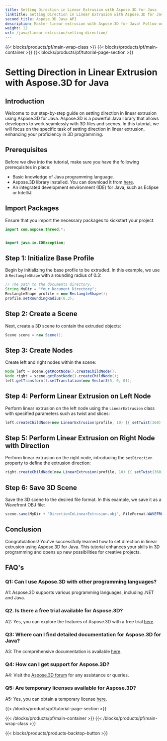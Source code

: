 ```yaml
---
title: Setting Direction in Linear Extrusion with Aspose.3D for Java
linktitle: Setting Direction in Linear Extrusion with Aspose.3D for Java
second_title: Aspose.3D Java API
description: Master linear extrusion with Aspose.3D for Java! Follow our guide for seamless 3D programming. Download now for a captivating experience.
weight: 12
url: /java/linear-extrusion/setting-direction/
---
```


{{< blocks/products/pf/main-wrap-class >}}
{{< blocks/products/pf/main-container >}}
{{< blocks/products/pf/tutorial-page-section >}}

# Setting Direction in Linear Extrusion with Aspose.3D for Java

## Introduction

Welcome to our step-by-step guide on setting direction in linear extrusion using Aspose.3D for Java. Aspose.3D is a powerful Java library that allows developers to work seamlessly with 3D files and scenes. In this tutorial, we will focus on the specific task of setting direction in linear extrusion, enhancing your proficiency in 3D programming.

## Prerequisites

Before we dive into the tutorial, make sure you have the following prerequisites in place:

- Basic knowledge of Java programming language.
- Aspose.3D library installed. You can download it from [here](https://releases.aspose.com/3d/java/).
- An integrated development environment (IDE) for Java, such as Eclipse or IntelliJ.

## Import Packages

Ensure that you import the necessary packages to kickstart your project:

```java
import com.aspose.threed.*;


import java.io.IOException;
```

## Step 1: Initialize Base Profile

Begin by initializing the base profile to be extruded. In this example, we use a `RectangleShape` with a rounding radius of 0.3:

```java
// The path to the documents directory.
String MyDir = "Your Document Directory";
RectangleShape profile = new RectangleShape();
profile.setRoundingRadius(0.3);
```

## Step 2: Create a Scene

Next, create a 3D scene to contain the extruded objects:

```java
Scene scene = new Scene();
```

## Step 3: Create Nodes

Create left and right nodes within the scene:

```java
Node left = scene.getRootNode().createChildNode();
Node right = scene.getRootNode().createChildNode();
left.getTransform().setTranslation(new Vector3(5, 0, 0));
```

## Step 4: Perform Linear Extrusion on Left Node

Perform linear extrusion on the left node using the `LinearExtrusion` class with specified parameters such as twist and slices:

```java
left.createChildNode(new LinearExtrusion(profile, 10) {{ setTwist(360); setSlices(100); }});
```

## Step 5: Perform Linear Extrusion on Right Node with Direction

Perform linear extrusion on the right node, introducing the `setDirection` property to define the extrusion direction:

```java
right.createChildNode(new LinearExtrusion(profile, 10) {{ setTwist(360); setSlices(100); setDirection(new Vector3(0.3, 0.2, 1));}});
```

## Step 6: Save 3D Scene

Save the 3D scene to the desired file format. In this example, we save it as a Wavefront OBJ file:

```java
scene.save(MyDir + "DirectionInLinearExtrusion.obj", FileFormat.WAVEFRONTOBJ);
```

## Conclusion

Congratulations! You've successfully learned how to set direction in linear extrusion using Aspose.3D for Java. This tutorial enhances your skills in 3D programming and opens up new possibilities for creative projects.

## FAQ's

### Q1: Can I use Aspose.3D with other programming languages?

A1: Aspose.3D supports various programming languages, including .NET and Java.

### Q2. Is there a free trial available for Aspose.3D?

A2: Yes, you can explore the features of Aspose.3D with a free trial [here](https://releases.aspose.com/).

### Q3: Where can I find detailed documentation for Aspose.3D for Java?

A3: The comprehensive documentation is available [here](https://reference.aspose.com/3d/java/).

### Q4: How can I get support for Aspose.3D?

A4: Visit the [Aspose.3D forum](https://forum.aspose.com/c/3d/18) for any assistance or queries.

### Q5: Are temporary licenses available for Aspose.3D?

A5: Yes, you can obtain a temporary license [here](https://purchase.aspose.com/temporary-license/).

{{< /blocks/products/pf/tutorial-page-section >}}

{{< /blocks/products/pf/main-container >}}
{{< /blocks/products/pf/main-wrap-class >}}

{{< blocks/products/products-backtop-button >}}
